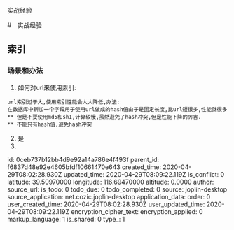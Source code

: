 实战经验

#　实战经验

## 索引

### 场景和办法
1. 如何对url来使用索引:
```
url索引过于大,使用索引性能会大大降低,办法:
在数据库中新加一个字段用于使用url做成的hash值由于是固定长度,比url短很多,性能就很多
** 但是不要使用md5和sh1,计算较慢,虽然避免了hash冲突,但是性能下降的厉害.
** 不能只有hash值,避免hash冲突
```
2. 是
3. 



id: 0ceb737b12bb4d9e92a14a786e4f493f
parent_id: f6837d48e92e4605bfdf10661470e643
created_time: 2020-04-29T08:02:28.930Z
updated_time: 2020-04-29T08:09:22.119Z
is_conflict: 0
latitude: 39.50970000
longitude: 116.69470000
altitude: 0.0000
author: 
source_url: 
is_todo: 0
todo_due: 0
todo_completed: 0
source: joplin-desktop
source_application: net.cozic.joplin-desktop
application_data: 
order: 0
user_created_time: 2020-04-29T08:02:28.930Z
user_updated_time: 2020-04-29T08:09:22.119Z
encryption_cipher_text: 
encryption_applied: 0
markup_language: 1
is_shared: 0
type_: 1